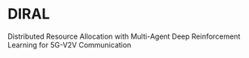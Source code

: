 # DIRAL
Distributed Resource Allocation with Multi-Agent Deep Reinforcement Learning for 5G-V2V Communication
